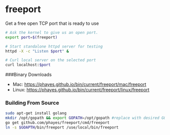 freeport
========

Get a free open TCP port that is ready to use

```bash
# Ask the kernel to give us an open port.
export port=$(freeport)

# Start standalone httpd server for testing
httpd -X -c "Listen $port" &

# Curl local server on the selected port
curl localhost:$port
```

###Binary Downloads
 - Mac:   https://phayes.github.io/bin/current/freeport/mac/freeport
 - Linux: https://phayes.github.io/bin/current/freeport/linux/freeport

### Building From Source
```bash
sudo apt-get install golang
mkdir /opt/gopath && export GOPATH=/opt/gopath #replace with desired GOPATH
go get github.com/phayes/freeport/cmd/freeport
ln -s $GOAPTH/bin/freeport /use/local/bin/freeport
```
